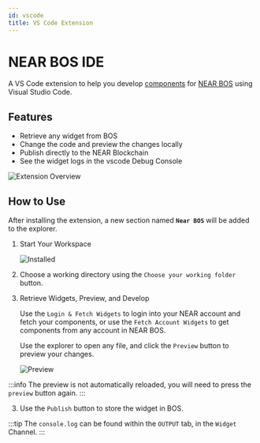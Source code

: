 ```yaml
---
id: vscode
title: VS Code Extension
---
```


# NEAR BOS IDE

A VS Code extension to help you develop [components](../components/home.md) for [NEAR BOS](https://near.org) using Visual Studio Code.

## Features

- Retrieve any widget from BOS
- Change the code and preview the changes locally
- Publish directly to the NEAR Blockchain
- See the widget logs in the vscode Debug Console

![Extension Overview](/docs/vscode/extension.jpeg)

## How to Use

After installing the extension, a new section named **`Near BOS`** will be added to the explorer.

1. Start Your Workspace

   ![Installed](/docs/vscode/installed.png)

2. Choose a working directory using the `Choose your working folder` button.

2. Retrieve Widgets, Preview, and Develop

   Use the `Login & Fetch Widgets` to login into your NEAR account and fetch your components, or use the `Fetch Account Widgets` to get components from any account in NEAR BOS.

   Use the explorer to open any file, and click the `Preview` button to preview your changes.

   ![Preview](/docs/vscode/features.png)

:::info
The preview is not automatically reloaded, you will need to press the `preview` button again.
:::

3. Use the `Publish` button to store the widget in BOS.

:::tip
The `console.log` can be found within the `OUTPUT` tab, in the `Widget` Channel.
:::

